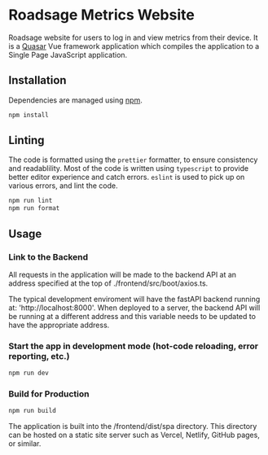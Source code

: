 # Roadsage Metrics Website

Roadsage website for users to log in and view metrics from their device. It is a [Quasar](https://quasar.dev/) Vue framework application which compiles the application to a Single Page JavaScript application.

## Installation

Dependencies are managed using [npm](https://www.npmjs.com/).

```bash
npm install
```

## Linting

The code is formatted using the `prettier` formatter, to ensure consistency and readablility.
Most of the code is written using `typescript` to provide better editor experience and catch errors.
`eslint` is used to pick up on various errors, and lint the code.

```bash
npm run lint
npm run format
```

## Usage

### Link to the Backend

All requests in the application will be made to the backend API at an address specified at the top of ./frontend/src/boot/axios.ts.

The typical development enviroment will have the fastAPI backend running at: 'http://localhost:8000'. When deployed to a server, the backend API will be running at a different address and this variable needs to be updated to have the appropriate address.

### Start the app in development mode (hot-code reloading, error reporting, etc.)

```bash
npm run dev
```

### Build for Production

```bash
npm run build
```

The application is built into the /frontend/dist/spa directory. This directory can be hosted on a static site server such as Vercel, Netlify, GitHub pages, or similar.
